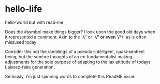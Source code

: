 # hello-life
hello-world but with read-me

Does the #symbol make things bigger? 
I look upon the good old days when it represented a comment. Akin to the '//' or '/**/' 
or even '/***/' as is often missused today

Consider this not the ramblings of a pseudo-intelligent, quasi-sentient being, but the sombre thoughts of an
ex-fundamentalist making adjustments for the sole purpose of adapting to the lax attitude of todays Laissez-faire generation.

Seriously, i'm just spinning words to complete this ReadME issue.
